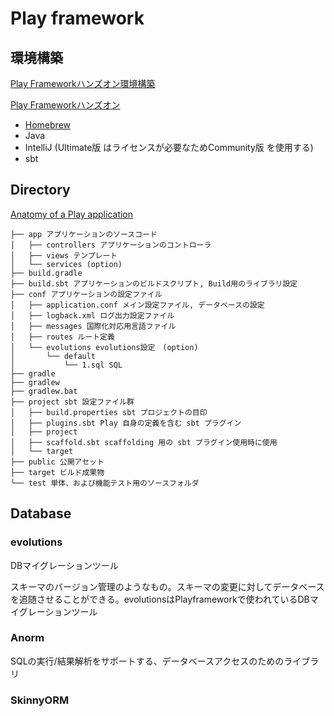 # Play framework

## 環境構築

[Play Frameworkハンズオン環境構築](https://qiita.com/yuichi0301/items/4785e3fe490736d4ee50#3intellij%E7%92%B0%E5%A2%83%E6%A7%8B%E7%AF%89)

[Play Frameworkハンズオン](https://qiita.com/yuichi0301/items/ead86d0251b954f07935#1evolutions%E3%81%AB%E3%81%A4%E3%81%84%E3%81%A6)

* [Homebrew](http://brew.sh/index_ja.html) 
* Java
* IntelliJ \(Ultimate版 はライセンスが必要なためCommunity版  を使用する\)
* sbt

## Directory

[Anatomy of a Play application](https://www.playframework.com/documentation/2.8.x/Anatomy)

```text
├── app アプリケーションのソースコード
│   ├── controllers アプリケーションのコントローラ
│   ├── views テンプレート
│   └── services (option)
├── build.gradle
├── build.sbt アプリケーションのビルドスクリプト, Build用のライブラリ設定
├── conf アプリケーションの設定ファイル
│   ├── application.conf メイン設定ファイル, データベースの設定
│   ├── logback.xml ログ出力設定ファイル
│   ├── messages 国際化対応用言語ファイル
│   ├── routes ルート定義
│   └── evolutions evolutions設定　(option)
│       └── default 
│           └── 1.sql SQL
├── gradle
├── gradlew
├── gradlew.bat
├── project sbt 設定ファイル群
│   ├── build.properties sbt プロジェクトの目印
│   ├── plugins.sbt Play 自身の定義を含む sbt プラグイン
│   ├── project
│   ├── scaffold.sbt scaffolding 用の sbt プラグイン使用時に使用
│   └── target
├── public 公開アセット
├── target ビルド成果物
└── test 単体、および機能テスト用のソースフォルダ
```

## Database

### evolutions

DBマイグレーションツール

スキーマのバージョン管理のようなもの。スキーマの変更に対してデータベースを追随させることができる。evolutionsはPlayframeworkで使われているDBマイグレーションツール

### Anorm

SQLの実行/結果解析をサポートする、データベースアクセスのためのライブラリ

### SkinnyORM







